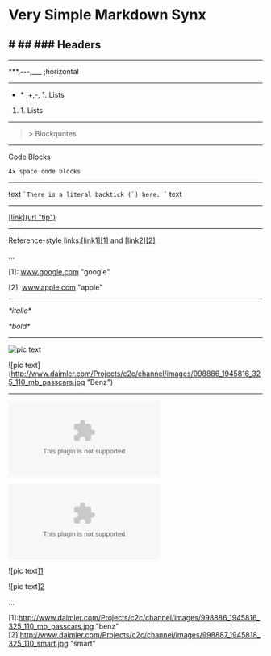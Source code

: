 # Very Simple Markdown Synx



## \# ## ### Headers

***

\***,---,___ ;horizontal

***

* \* ,+,-, 1. Lists
1. 1\. Lists

***

> \> Blockquotes

***

Code Blocks

    4x space code blocks

***

text `` `There is a literal backtick (`) here. ` `` text

***

[ \[link\](url "tip")](www.google.com "google")

***

Reference-style links:[\[link1\]\[1\]][1] and [\[link2\]\[2\]][2] 

...

\[1\]: www.google.com "google"

\[2\]: www.apple.com "apple"

[1]: www.google.com "google"
[2]: www.apple.com "apple"

***

*\*italic\**

**\**bold**\**

***

![pic text](http://www.daimler.com/Projects/c2c/channel/images/998886_1945816_325_110_mb_passcars.jpg "Benz")

\![pic text\](http://www.daimler.com/Projects/c2c/channel/images/998886_1945816_325_110_mb_passcars.jpg "Benz")



***

![pic text][1]

![pic text][2]


\![pic text\][1]

\![pic text\][2]

...

\[1]:http://www.daimler.com/Projects/c2c/channel/images/998886_1945816_325_110_mb_passcars.jpg "benz"
\[2]:http://www.daimler.com/Projects/c2c/channel/images/998887_1945818_325_110_smart.jpg "smart"





[1]:http://www.daimler.com/Projects/c2c/channel/images/998886_1945816_325_110_mb_passcars.jpg "benz"
[2]:http://www.daimler.com/Projects/c2c/channel/images/998887_1945818_325_110_smart.jpg "smart"




